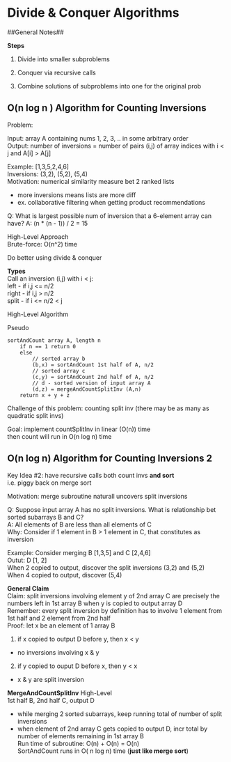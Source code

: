 # Divide & Conquer Algorithms

##General Notes##

**Steps**

1) Divide into smaller subproblems

2) Conquer via recursive calls

3) Combine solutions of subproblems into one for the original prob

## O(n log n ) Algorithm for Counting Inversions

Problem:

Input: array A containing nums 1, 2, 3, .. in some arbitrary order  
Output: number of inversions = number of pairs (i,j) of array indices with i < j and A[i] > A[j]

Example: [1,3,5,2,4,6]  
Inversions: (3,2), (5,2), (5,4)  
Motivation: numerical similarity measure bet 2 ranked lists  
- more inversions means lists are more diff  
- ex. collaborative filtering when getting product recommendations  

Q: What is largest possible num of inversion that a 6-element array can have?
A: (n * (n - 1)) / 2 = 15  

High-Level Approach  
Brute-force: O(n^2) time  

Do better using divide & conquer

**Types**  
Call an inversion (i,j) with i < j:  
left - if i,j <= n/2  
right - if i,j > n/2  
split - if i <= n/2 < j  


High-Level Algorithm

Pseudo

```
sortAndCount array A, length n
    if n == 1 return 0
    else
        // sorted array b
        (b,x) = sortAndCount 1st half of A, n/2
        // sorted array c
        (c,y) = sortAndCount 2nd half of A, n/2
        // d - sorted version of input array A
        (d,z) = mergeAndCountSplitInv (A,n)
    return x + y + z
```
Challenge of this problem: counting split inv (there may be as many as quadratic split invs)

Goal: implement countSplitInv in linear (O(n)) time  
then count will run in O(n log n) time  

## O(n log n) Algorithm for Counting Inversions 2

Key Idea #2: have recursive calls both count invs **and sort**  
i.e. piggy back on merge sort   

Motivation: merge subroutine naturall uncovers split inversions  

Q: Suppose input array A has no split inversions. What is relationship bet sorted subarrays B and C?  
A: All elements of B are less than all elements of C  
Why: Consider if 1 element in B > 1 element in C, that constitutes as inversion  


Example: Consider merging B [1,3,5] and C [2,4,6]  
Outut: D [1, 2]  
When 2 copied to output, discover the split inversions (3,2) and (5,2)  
When 4 copied to output, discover (5,4)  

**General Claim**  
Claim: split inversions involving element y of 2nd array C are precisely the numbers left in 1st array B when y is copied to output array D  
Remember: every split inversion by definition has to involve 1 element from 1st half and 2 element from 2nd half  
Proof: let x be an element of 1 array B   
1) if x copied to output D before y, then x < y
- no inversions involving x & y  
2) if y copied to ouput D before x, then y < x  
- x & y are split inversion  

**MergeAndCountSplitInv** High-Level    
1st half B, 2nd half C, output D  
- while merging 2 sorted subarrays, keep running total of number of split inversions  
- when element of 2nd array C gets copied to output D, incr total by number of elements remaining in 1st array B  
Run time of subroutine: O(n) + O(n) = O(n)  
SortAndCount runs in O( n log n) time (**just like merge sort**)  

